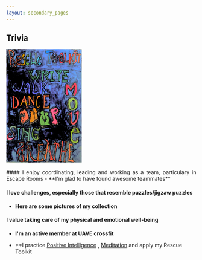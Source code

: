 ```yaml
---
layout: secondary_pages
---
```


## Trivia

<div class='imgright' style='width: 405px'>
   <img src="/assets/images/Rescue_toolkit_1.jpg"  
        class="displayed" width=200 height=300 border=0 />
</div>
<p align="justify">
#### I enjoy coordinating, leading and working as a team, particulary in Escape Rooms
- **I'm glad to have found awesome teammates**<br>
</p>	

#### I love challenges, especially those that resemble puzzles/jigzaw puzzles
- **Here are some pictures of my collection**<br>
	
 




#### I value taking care of my physical and emotional well-being
- **I'm an active member at UAVE crossfit**<br>
 
- **I practice <a href="https://www.positiveintelligence.com/" target="_blank">Positive Intelligence</a> ,  <a href="https://www.headspace.com/meditation-101/what-is-meditation" target="_blank">Meditation</a>  and apply my Rescue Toolkit 
	






